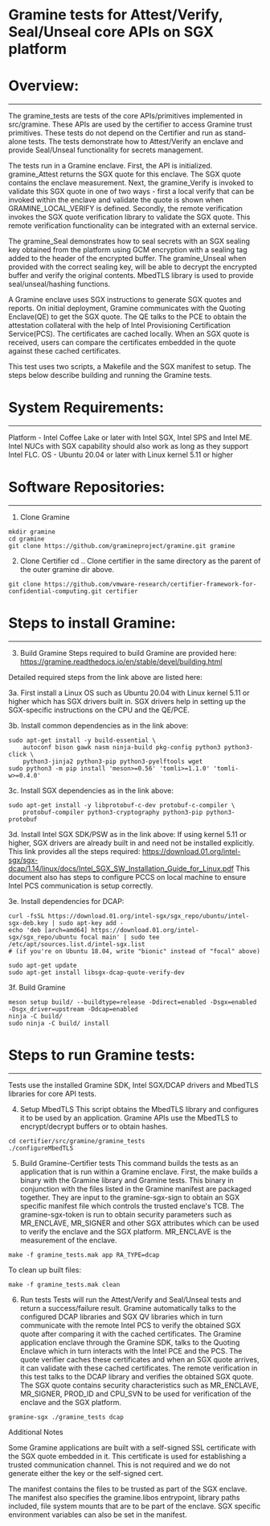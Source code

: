 # Gramine tests for Attest/Verify, Seal/Unseal core APIs on SGX platform

# Overview:
-----------
The gramine_tests are tests of the core APIs/primitives implemented in src/gramine. 
These APIs are used by the certifier to access Gramine trust primitives.
These tests do not depend on the Certifier and run as stand-alone tests.
The tests demonstrate how to Attest/Verify an enclave and provide Seal/Unseal
functionality for secrets management.

The tests run in a Gramine enclave. First, the API is initialized.  gramine_Attest
returns the SGX quote for this enclave. The SGX quote contains the enclave measurement.
Next, the gramine_Verify is invoked to validate this SGX quote in one of two ways -
first a local verify that can be invoked within the enclave and validate the
quote is shown when GRAMINE_LOCAL_VERIFY is defined. Secondly, the remote verification
invokes the SGX quote verification library to validate the SGX quote. This remote
verification functionality can be integrated with an external service.

The gramine_Seal demonstrates how to seal secrets with an SGX sealing key
obtained from the platform using GCM encryption with a sealing tag added to the
header of the encrypted buffer. The gramine_Unseal when provided with the correct sealing
key, will be able to decrypt the encrypted buffer and verify the original contents.
MbedTLS library is used to provide seal/unseal/hashing functions.

A Gramine enclave uses SGX instructions to generate SGX quotes and reports. On initial
deployment, Gramine communicates with the Quoting Enclave(QE) to get the SGX quote.
The QE talks to the PCE to obtain the attestation collateral with the help of Intel
Provisioning Certification Service(PCS). The certificates are cached locally. When an SGX
quote is received, users can compare the certificates embedded in the quote against these
cached certificates.

This test uses two scripts, a Makefile and the SGX manifest to setup.
The steps below describe building and running the Gramine tests.


# System Requirements:
----------------------
Platform - Intel Coffee Lake or later with Intel SGX, Intel SPS and Intel ME. Intel NUCs
with SGX capability should also work as long as they support Intel FLC.
OS - Ubuntu 20.04 or later with Linux kernel 5.11 or higher

# Software Repositories:
------------------------
1. Clone Gramine
```
mkdir gramine
cd gramine
git clone https://github.com/gramineproject/gramine.git gramine
```

2. Clone Certifier
cd ..
Clone certifier in the same directory as the parent of the outer gramine dir above.

```
git clone https://github.com/vmware-research/certifier-framework-for-confidential-computing.git certifier
```

# Steps to install Gramine:
---------------------------
3. Build Gramine
Steps required to build Gramine are provided here:
https://gramine.readthedocs.io/en/stable/devel/building.html

Detailed required steps from the link above are listed here:

3a. First install a Linux OS such as Ubuntu 20.04 with Linux kernel 5.11 or higher which
has SGX drivers built in. SGX drivers help in setting up the SGX-specific instructions
on the CPU and the QE/PCE.

3b. Install common dependencies as in the link above:
```
sudo apt-get install -y build-essential \
    autoconf bison gawk nasm ninja-build pkg-config python3 python3-click \
    python3-jinja2 python3-pip python3-pyelftools wget
sudo python3 -m pip install 'meson>=0.56' 'tomli>=1.1.0' 'tomli-w>=0.4.0'
```

3c. Install SGX dependencies as in the link above:
```
sudo apt-get install -y libprotobuf-c-dev protobuf-c-compiler \
    protobuf-compiler python3-cryptography python3-pip python3-protobuf
```

3d. Install Intel SGX SDK/PSW as in the link above:
If using kernel 5.11 or higher, SGX drivers are already built in and need not be
installed explicitly.
This link provides all the steps required:
https://download.01.org/intel-sgx/sgx-dcap/1.14/linux/docs/Intel_SGX_SW_Installation_Guide_for_Linux.pdf
This document also has steps to configure PCCS on local machine to ensure Intel PCS
communication is setup correctly.

3e. Install dependencies for DCAP:
```
curl -fsSL https://download.01.org/intel-sgx/sgx_repo/ubuntu/intel-sgx-deb.key | sudo apt-key add -
echo 'deb [arch=amd64] https://download.01.org/intel-sgx/sgx_repo/ubuntu focal main' | sudo tee /etc/apt/sources.list.d/intel-sgx.list
# (if you're on Ubuntu 18.04, write "bionic" instead of "focal" above)

sudo apt-get update
sudo apt-get install libsgx-dcap-quote-verify-dev
```

3f. Build Gramine
```
meson setup build/ --buildtype=release -Ddirect=enabled -Dsgx=enabled -Dsgx_driver=upstream -Ddcap=enabled
ninja -C build/
sudo ninja -C build/ install
```

# Steps to run Gramine tests:
-----------------------------
Tests use the installed Gramine SDK, Intel SGX/DCAP drivers and MbedTLS libraries for
core API tests.
 
4. Setup MbedTLS
This script obtains the MbedTLS library and configures it to be used by an application.
Gramine APIs use the MbedTLS to encrypt/decrypt buffers or to obtain hashes.
```
cd certifier/src/gramine/gramine_tests
./configureMbedTLS
```

5. Build Gramine-Certifier tests
This command builds the tests as an application that is run within a Gramine enclave.
First, the make builds a binary with the Gramine library and Gramine tests. This binary
in conjunction with the files listed in the Gramine manifest are packaged together. They
are input to the gramine-sgx-sign to obtain an SGX specific manifest file which
controls the trusted enclave's TCB. The gramine-sgx-token is run to obtain security
parameters such as MR_ENCLAVE, MR_SIGNER and other SGX attributes which can be used to
verify the enclave and the SGX platform. MR_ENCLAVE is the measurement of the enclave.
```
make -f gramine_tests.mak app RA_TYPE=dcap
```

To clean up built files:
```
make -f gramine_tests.mak clean
```

6. Run tests
Tests will run the Attest/Verify and Seal/Unseal tests and return a success/failure
result. Gramine automatically talks to the configured DCAP libraries and SGX QV libraries
which in turn communicate with the remote Intel PCS to verify the obtained SGX quote
after comparing it with the cached certificates. The Gramine application enclave through
the Gramine SDK, talks to the Quoting Enclave which in turn interacts with the Intel PCE
and the PCS. The quote verifier caches these certificates and when an SGX quote arrives,
it can validate with these cached certificates. The remote verification in this test
talks to the DCAP library and verifies the obtained SGX quote. The SGX quote contains
security characteristics such as MR_ENCLAVE, MR_SIGNER, PROD_ID and CPU_SVN to be used
for verification of the enclave and the SGX platform.
```
gramine-sgx ./gramine_tests dcap
```

Additional Notes

Some Gramine applications are built with a self-signed SSL certificate with the SGX quote
embedded in it. This certificate is used for establishing a trusted communication channel.
This is not required and we do not generate either the key or the self-signed cert.

The manifest contains the files to be trusted as part of the SGX enclave. The manifest
also specifies the gramine.libos entrypoint, library paths included, file system mounts
that are to be part of the enclave. SGX specific environment variables can also be set in
the manifest.


